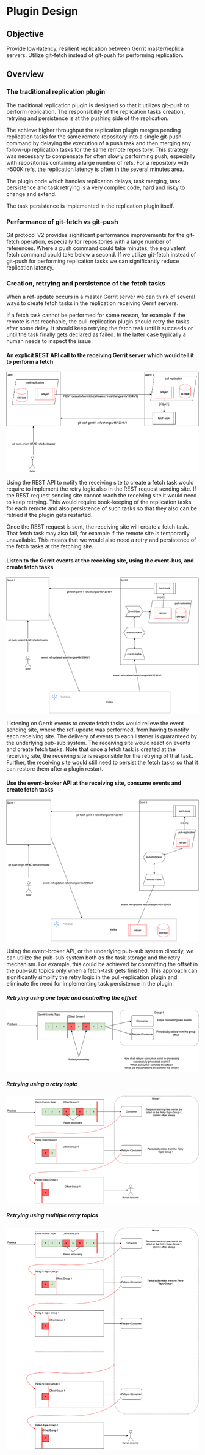 # Plugin Design

## Objective

Provide low-latency, resilient replication between Gerrit master/replica servers.
Utilize git-fetch instead of git-push for performing replication.

## Overview

### The traditional replication plugin
The traditional replication plugin is designed so that it utilizes git-push to perform replication.
The responsibility of the replication tasks creation, retrying and persistence is at the pushing
side of the replication.

The achieve higher throughput the replication plugin merges pending replication tasks for the same
remote repository into a single git-push command by delaying the execution of a push task and then
merging any follow-up replication tasks for the same remote repository. This strategy was
necessary to compensate for often slowly performing push, especially with repositories containing
a large number of refs. For a repository with >500K refs, the replication latency is often in
the several minutes area.

The plugin code which handles replication delays, task merging, task persistence and task retrying
is a very complex code, hard and risky to change and extend.

The task persistence is implemented in the replication plugin itself.

### Performance of git-fetch vs git-push
Git protocol V2 provides significant performance improvements for the git-fetch operation,
especially for repositories with a large number of references. Where a push command could take
minutes, the equivalent fetch command could take below a second.  If we utilize git-fetch instead of
git-push for performing replication tasks we can significantly reduce replication latency. 

### Creation, retrying and persistence of the fetch tasks
When a ref-update occurs in a master Gerrit server we can think of several ways to create
fetch tasks in the replication receiving Gerrit servers.

If a fetch task cannot be performed for some reason, for example if the remote is not reachable, the
pull-replication plugin should retry the tasks after some delay. It should keep retrying the fetch
task until it succeeds or until the task finally gets declared as failed. In the latter case
typically a human needs to inspect the issue.

#### An explicit REST API call to the receiving Gerrit server which would tell it to perform a fetch

![Using REST API](using-REST.png)

Using the REST API to notify the receiving site to create a fetch task would require to implement
the retry logic also in the REST request sending site. If the REST request sending site cannot reach
the receiving site it would need to keep retrying. This would require book-keeping of the replication
tasks for each remote and also persistence of such tasks so that they also can be retried if the
plugin gets restarted.

Once the REST request is sent, the receiving site will create a fetch task. That fetch task may also
fail, for example if the remote site is temporarily unavailable. This means that we would also need
a retry and persistence of the fetch tasks at the fetching site.


#### Listen to the Gerrit events at the receiving site, using the event-bus, and create fetch tasks
![Using event-bus](using-event-bus.png)

Listening on Gerrit events to create fetch tasks would relieve the event sending site, where the
ref-update was performed, from having to notify each receiving site. The delivery of events to each
listener is guaranteed by the underlying pub-sub system. The receiving site would react on events
and create fetch tasks. Note that once a fetch task is created at the receiving site, the receiving
site is responsible for the retrying of that task. Further, the receiving site would still need to
persist the fetch tasks so that it can restore them after a plugin restart.

#### Use the event-broker API at the receiving site, consume events and create fetch tasks
![Using events broker](using-events-broker.png)

Using the event-broker API, or the underlying pub-sub system directly, we can utilize the pub-sub
system both as the task storage and the retry mechanism. For example, this could be achieved by
committing the offset in the pub-sub topics only when a fetch-task gets finished.
This approach can significantly simplify the retry logic in the pull-replication plugin and
eliminate the need for implementing task persistence in the plugin.

##### Retrying using one topic and controlling the offset
![Retry using commit offset](retry-events-broker-V1.png)

##### Retrying using a retry topic
![Retry using retry topic](retry-events-broker-V2.png)

##### Retrying using multiple retry topics
![Retry using multiple retry topics](retry-events-broker-V3.png)
